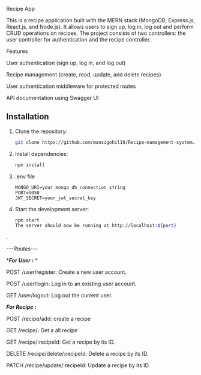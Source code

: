 Recipe App

This is a recipe application built with the MERN stack (MongoDB, Express.js, React.js, and Node.js). It allows users to sign up, log in, log out and perform CRUD operations on recipes. The project consists of two controllers: the user controller for authentication and the recipe controller.

Features

User authentication (sign up, log in, and log out)

Recipe management (create, read, update, and delete recipes)

User authentication middleware for protected routes

API documentation using Swagger UI



## Installation

1. Clone the repository:

   ```bash
   git clone https://github.com/mansigohil10/Recipe-mamagement-system.git
   
2. Install dependencies:

    ```bash
    npm install

3. .env file

     ```
    MONGO_URI=your_mongo_db_connection_string
    PORT=5050
    JWT_SECRET=your_jwt_secret_key

    ```

4. Start the development server:

   ```bash
   npm start
   The server should now be running at http://localhost:${port}
.

*---Routes---*

*___For User :___ *

POST /user/register: Create a new user account.

POST /user/login: Log in to an existing user account.

GET /user/logout: Log out the current user.


*___For Recipe :___* 

POST /recipe/add: create a recipe

GET /recipe/: Get a all recipe 

GET /recipe/:recipeId: Get a recipe by its ID.

DELETE /recipe/delete/:recipeId: Delete a recipe by its ID.

PATCH /recipe/update/:recipeId: Update a recipe by its ID.

